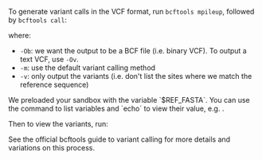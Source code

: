 <script>
import Link from "components/Link.svelte";
import Alert from "components/Alert.svelte";
import Execute from "components/Execute.svelte";
</script>

To generate variant calls in the VCF format, run `bcftools mpileup`, followed by `bcftools call`:

<Execute command="bcftools mpileup -f $REF_FASTA eg2.sorted.bam | \ bcftools call -m -v -Ob -o eg2.bcf -" />

where: 

* `-Ob`: we want the output to be a BCF file (i.e. binary VCF). To output a text VCF, use `-Ov`.
* `-m`: use the default variant calling method
* `-v`: only output the variants (i.e. don't list the sites where we match the reference sequence)

<Alert>
	We preloaded your sandbox with the variable `$REF_FASTA`. You can use the <Execute command="env" inline /> command to list variables and `echo` to view their value, e.g. <Execute command="echo $REF_FASTA" inline />.
</Alert>

Then to view the variants, run:

<Execute command="bcftools view eg2.bcf" />

See the official bcftools <Link href="http://samtools.github.io/bcftools/howtos/variant-calling.html">guide to variant calling</Link> for more details and variations on this process.
